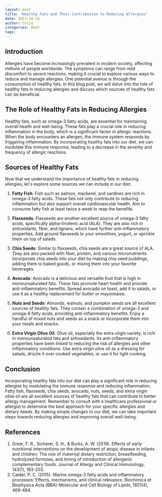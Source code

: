 ```yaml
---
layout: post
title: "Healthy Fats and Their Contribution to Reducing Allergies"
date: 2023-10-24
author: Colin
categories: Diet
tags: 
---
```


## Introduction
Allergies have become increasingly prevalent in modern society, affecting millions of people worldwide. The symptoms can range from mild discomfort to severe reactions, making it crucial to explore various ways to reduce and manage allergies. One potential avenue is through the consumption of healthy fats. In this blog post, we will delve into the role of healthy fats in reducing allergies and discuss which sources of healthy fats can be beneficial.

## The Role of Healthy Fats in Reducing Allergies
Healthy fats, such as omega-3 fatty acids, are essential for maintaining overall health and well-being. These fats play a crucial role in reducing inflammation in the body, which is a significant factor in allergic reactions. When the body encounters an allergen, the immune system responds by triggering inflammation. By incorporating healthy fats into our diet, we can modulate this immune response, leading to a decrease in the severity and frequency of allergic reactions.

## Sources of Healthy Fats
Now that we understand the importance of healthy fats in reducing allergies, let's explore some sources we can include in our diet:

1. **Fatty Fish**: Fish such as salmon, mackerel, and sardines are rich in omega-3 fatty acids. These fats not only contribute to reducing inflammation but also support overall cardiovascular health. Aim to consume fatty fish at least twice a week to reap the benefits.

2. **Flaxseeds**: Flaxseeds are another excellent source of omega-3 fatty acids, specifically alpha-linolenic acid (ALA). They are also rich in antioxidants, fiber, and lignans, which have further anti-inflammatory properties. Add ground flaxseeds to your smoothies, yogurt, or sprinkle them on top of salads.

3. **Chia Seeds**: Similar to flaxseeds, chia seeds are a great source of ALA. They are also packed with fiber, protein, and various micronutrients. Incorporate chia seeds into your diet by making chia seed puddings, adding them to baked goods, or mixing them into your favorite beverages.

4. **Avocado**: Avocado is a delicious and versatile fruit that is high in monounsaturated fats. These fats promote heart health and provide anti-inflammatory benefits. Spread avocado on toast, add it to salads, or use it as a healthy replacement for butter or mayonnaise.

5. **Nuts and Seeds**: Almonds, walnuts, and pumpkin seeds are all excellent sources of healthy fats. They contain a combination of omega-3 and omega-6 fatty acids, providing anti-inflammatory benefits. Enjoy a handful of mixed nuts and seeds as a snack or incorporate them into your meals and snacks.

6. **Extra Virgin Olive Oil**: Olive oil, especially the extra virgin variety, is rich in monounsaturated fats and antioxidants. Its anti-inflammatory properties have been linked to reducing the risk of allergies and other inflammatory conditions. Use extra virgin olive oil as a dressing for salads, drizzle it over cooked vegetables, or use it for light cooking.

## Conclusion
Incorporating healthy fats into our diet can play a significant role in reducing allergies by modulating the immune response and reducing inflammation. Fatty fish, flaxseeds, chia seeds, avocado, nuts, seeds, and extra virgin olive oil are all excellent sources of healthy fats that can contribute to better allergy management. Remember to consult with a healthcare professional or allergist to determine the best approach for your specific allergies and dietary needs. By making simple changes to our diet, we can take important steps towards reducing allergies and improving overall well-being.

## References
1. Greer, F. R., Sicherer, S. H., & Burks, A. W. (2019). Effects of early nutritional interventions on the development of atopic disease in infants and children: The role of maternal dietary restriction, breastfeeding, hydrolyzed formulas, and timing of introduction of allergenic complementary foods. Journal of Allergy and Clinical Immunology, 143(1), 183-203.
2. Calder, P. C. (2015). Marine omega-3 fatty acids and inflammatory processes: Effects, mechanisms, and clinical relevance. Biochimica et Biophysica Acta (BBA)-Molecular and Cell Biology of Lipids, 1851(4), 469-484.